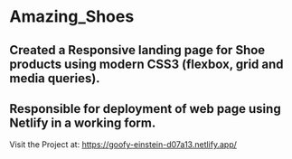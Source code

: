 # Amazing_Shoes

## Created a Responsive landing page for Shoe products using modern CSS3 (flexbox, grid and media queries).
## Responsible for deployment of web page using Netlify in a working form.

Visit the Project at: https://goofy-einstein-d07a13.netlify.app/
